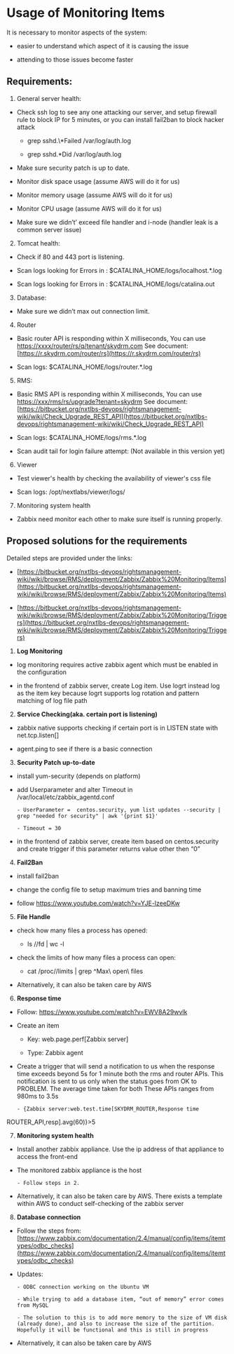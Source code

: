 # Usage of Monitoring Items

It is necessary to monitor aspects of the system:

- easier to understand which aspect of it is causing the issue

- attending to those issues become faster

## Requirements:

1) General server health:

- Check ssh log to see any one attacking our server, and setup firewall rule to block IP for 5 minutes, or you can install fail2ban to block hacker attack

    - grep sshd.\\*Failed /var/log/auth.log

    - grep sshd.*Did /var/log/auth.log

- Make sure security patch is up to date.

- Monitor disk space usage (assume AWS will do it for us)

- Monitor memory usage  (assume AWS will do it for us)

- Monitor CPU usage (assume AWS will do it for us)

- Make sure we didn’t’ exceed file handler and i-node (handler leak is a common server issue)


2) Tomcat health:

- Check if 80 and 443 port is listening.

- Scan logs looking for Errors in : $CATALINA_HOME/logs/localhost.*.log

- Scan logs looking for Errors in : $CATALINA_HOME/logs/catalina.out


3) Database:

- Make sure we didn’t max out connection limit.


4) Router

- Basic router API is responding within X milliseconds, You can use [https://xxxx/router/rs/q/tenant/skydrm.com](https://xxxx/router/rs/q/tenant/skydrm.com) See document: [https://r.skydrm.com/router/rs](https://r.skydrm.com/router/rs)

- Scan logs: $CATALINA_HOME/logs/router.*.log


5) RMS:

- Basic RMS API is responding within X milliseconds, You can use [https://xxx/rms/rs/upgrade?tenant=skydrm](https://xxx/rms/rs/upgrade?tenant=skydrm) See document: [https://bitbucket.org/nxtlbs-devops/rightsmanagement-wiki/wiki/Check_Upgrade_REST_API](https://bitbucket.org/nxtlbs-devops/rightsmanagement-wiki/wiki/Check_Upgrade_REST_API)

- Scan logs: $CATALINA_HOME/logs/rms.*.log

- Scan audit tail for login failure attempt: (Not available in this version yet)


6) Viewer

- Test viewer's health by checking the availability of viewer's css file

- Scan logs: /opt/nextlabs/viewer/logs/


7) Monitoring system health

- Zabbix need monitor each other to make sure itself is running properly.


## Proposed solutions for the requirements

Detailed steps are provided under the links:

- [https://bitbucket.org/nxtlbs-devops/rightsmanagement-wiki/wiki/browse/RMS/deployment/Zabbix/Zabbix%20Monitoring/Items](https://bitbucket.org/nxtlbs-devops/rightsmanagement-wiki/wiki/browse/RMS/deployment/Zabbix/Zabbix%20Monitoring/Items)

- [https://bitbucket.org/nxtlbs-devops/rightsmanagement-wiki/wiki/browse/RMS/deployment/Zabbix/Zabbix%20Monitoring/Triggers](https://bitbucket.org/nxtlbs-devops/rightsmanagement-wiki/wiki/browse/RMS/deployment/Zabbix/Zabbix%20Monitoring/Triggers)


1) **Log Monitoring**

- log monitoring requires active zabbix agent which must be enabled in the configuration

- in the frontend of zabbix server, create Log item. Use logrt instead log as the item key because logrt supports log rotation and pattern matching of log file path


2) **Service Checking(aka. certain port is listening)**

- zabbix native supports checking if certain port is in LISTEN state with net.tcp.listen[<port>]

- agent.ping to see if there is a basic connection


3) **Security Patch up-to-date**

- install yum-security (depends on platform)

- add Userparameter and alter Timeout in /var/local/etc/zabbix_agentd.conf

      - UserParameter =  centos.security, yum list updates --security | grep "needed for security" | awk '{print $1}'

      - Timeout = 30

- in the frontend of zabbix server, create item based on centos.security and create trigger if this parameter returns value other then “0”


4) **Fail2Ban** 

- install fail2ban

- change the config file to setup maximum tries and banning time

- follow https://www.youtube.com/watch?v=YJE-lzeeDKw


5) **File Handle** 

- check how many files a process has opened: 

     - ls /<PID>/fd | wc -l

- check the limits of how many files a process can open: 

     - cat /proc/<PID>/limits | grep ^Max\ open\ files

- Alternatively, it can also be taken care by AWS


6) **Response time**

- Follow: https://www.youtube.com/watch?v=EWV8A29wvlk 

- Create an item

     - Key: web.page.perf[Zabbix server]

     - Type: Zabbix agent

- Create a trigger that will send a notification to us when the response time exceeds
            beyond 5s for 1 minute both the rms and router APIs. This notification is sent to us
            only when the status goes from OK to PROBLEM. The average time taken for both 
            These APIs ranges from 980ms to 3.5s

      - {Zabbix server:web.test.time[SKYDRM_ROUTER,Response time 
ROUTER_API,resp].avg(60)}>5 


7) **Monitoring system health** 

- Install another zabbix appliance. Use the ip address of that appliance to access the front-end

- The monitored zabbix appliance is the host

      - Follow steps in 2.

- Alternatively, it can also be taken care by AWS. There exists a template within AWS to conduct self-checking of the zabbix server


8) **Database connection** 

- Follow the steps from: [https://www.zabbix.com/documentation/2.4/manual/config/items/itemtypes/odbc_checks](https://www.zabbix.com/documentation/2.4/manual/config/items/itemtypes/odbc_checks)

- Updates:

      - ODBC connection working on the Ubuntu VM 

      - While trying to add a database item, “out of memory” error comes from MySQL

      - The solution to this is to add more memory to the size of VM disk (already done), and also to increase the size of the partition.  Hopefully it will be functional and this is still in progress

- Alternatively, it can also be taken care by AWS

